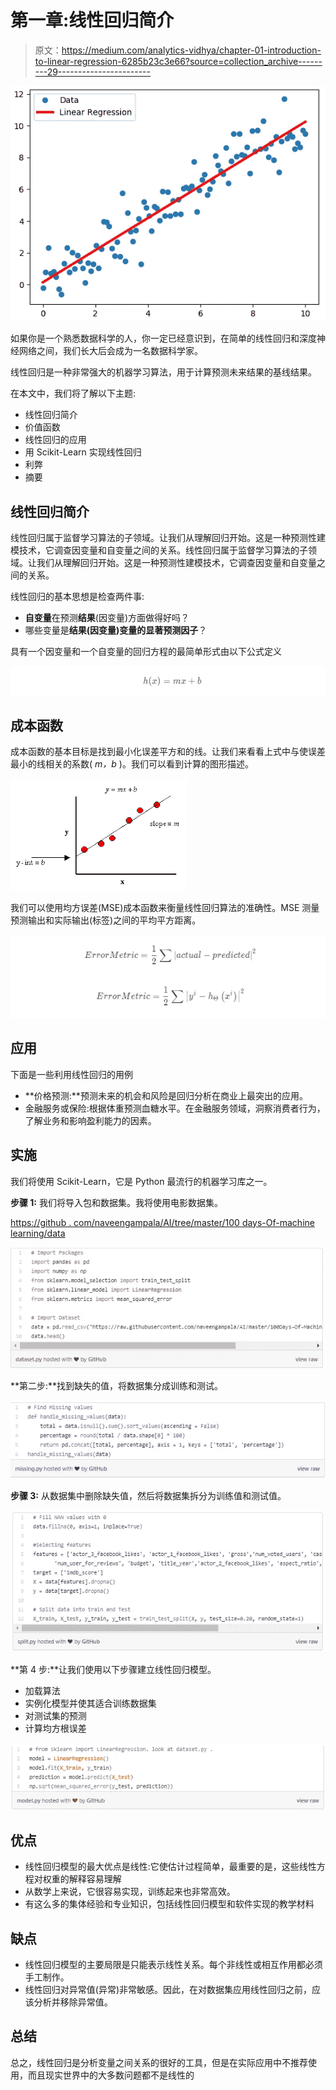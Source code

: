 # 第一章:线性回归简介

> 原文：<https://medium.com/analytics-vidhya/chapter-01-introduction-to-linear-regression-6285b23c3e66?source=collection_archive---------29----------------------->

![](img/6da6602495cc0ec916bfc77025289efb.png)

如果你是一个熟悉数据科学的人，你一定已经意识到，在简单的线性回归和深度神经网络之间，我们长大后会成为一名数据科学家。

线性回归是一种非常强大的机器学习算法，用于计算预测未来结果的基线结果。

在本文中，我们将了解以下主题:

*   线性回归简介
*   价值函数
*   线性回归的应用
*   用 Scikit-Learn 实现线性回归
*   利弊
*   摘要

## **线性回归简介**

线性回归属于监督学习算法的子领域。让我们从理解回归开始。这是一种预测性建模技术，它调查因变量和自变量之间的关系。线性回归属于监督学习算法的子领域。让我们从理解回归开始。这是一种预测性建模技术，它调查因变量和自变量之间的关系。

线性回归的基本思想是检查两件事:

*   **自变量**在预测**结果**(因变量)方面做得好吗？
*   哪些变量是**结果(因变量)**变量的**显著预测因子**？

具有一个因变量和一个自变量的回归方程的最简单形式由以下公式定义

![](img/6dcb385c04250e8dd8fd1df4894a5a73.png)

## **成本函数**

成本函数的基本目标是找到最小化误差平方和的线。让我们来看看上式中与使误差最小的线相关的系数( *m，b* )。我们可以看到计算的图形描述。

![](img/958e54ba12d4768dcb01e7a7cf1bb35c.png)

我们可以使用均方误差(MSE)成本函数来衡量线性回归算法的准确性。MSE 测量预测输出和实际输出(标签)之间的平均平方距离。

![](img/cbb46acad42323a455a81921cf37ca87.png)

## **应用**

下面是一些利用线性回归的用例

*   **价格预测:**预测未来的机会和风险是回归分析在商业上最突出的应用。
*   金融服务或保险:根据体重预测血糖水平。在金融服务领域，洞察消费者行为，了解业务和影响盈利能力的因素。

## **实施**

我们将使用 Scikit-Learn，它是 Python 最流行的机器学习库之一。

**步骤 1:** 我们将导入包和数据集。我将使用电影数据集。

[https://github . com/naveengampala/AI/tree/master/100 days-Of-machine learning/data](https://github.com/naveengampala/AI/tree/master/100Days-Of-MachineLearning/data)

![](img/52042d7f0fbf56f1d9fa120bba9fe7cf.png)

**第二步:**找到缺失的值，将数据集分成训练和测试。

![](img/a9b69b48543f13cc4105f4de0ee10d92.png)

**步骤 3:** 从数据集中删除缺失值，然后将数据集拆分为训练值和测试值。

![](img/4d83ea421961f25ecde0833e154a59dd.png)

**第 4 步:**让我们使用以下步骤建立线性回归模型。

*   加载算法
*   实例化模型并使其适合训练数据集
*   对测试集的预测
*   计算均方根误差

![](img/6dbb50b6858c7f858f5fc6b5d464724a.png)

## **优点**

*   线性回归模型的最大优点是线性:它使估计过程简单，最重要的是，这些线性方程对权重的解释容易理解
*   从数学上来说，它很容易实现，训练起来也非常高效。
*   有这么多的集体经验和专业知识，包括线性回归模型和软件实现的教学材料

## **缺点**

*   线性回归模型的主要局限是只能表示线性关系。每个非线性或相互作用都必须手工制作。
*   线性回归对异常值(异常)非常敏感。因此，在对数据集应用线性回归之前，应该分析并移除异常值。

## **总结**

总之，线性回归是分析变量之间关系的很好的工具，但是在实际应用中不推荐使用，而且现实世界中的大多数问题都不是线性的